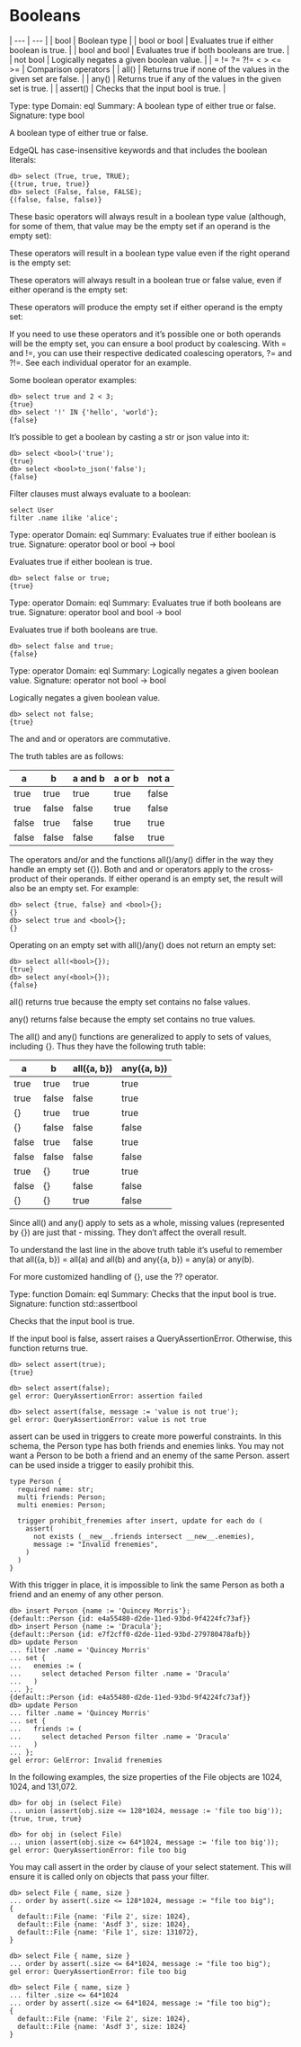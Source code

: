 # Booleans

| --- | --- |
| bool | Boolean type |
| bool or bool | Evaluates true if either boolean is true. |
| bool and bool | Evaluates true if both booleans are true. |
| not bool | Logically negates a given boolean value. |
| = != ?= ?!= < > <= >= | Comparison operators |
| all() | Returns true if none of the values in the given set are false. |
| any() | Returns true if any of the values in the given set is true. |
| assert() | Checks that the input bool is true. |

Type: type
Domain: eql
Summary: A boolean type of either true or false.
Signature: type bool


A boolean type of either true or false.

EdgeQL has case-insensitive keywords and that includes the boolean literals:

```edgeql-repl
db> select (True, true, TRUE);
{(true, true, true)}
db> select (False, false, FALSE);
{(false, false, false)}
```

These basic operators will always result in a boolean type value (although, for some of them, that value may be the empty set if an operand is the empty set):

These operators will result in a boolean type value even if the right operand is the empty set:

These operators will always result in a boolean true or false value, even if either operand is the empty set:

These operators will produce the empty set if either operand is the empty set:

If you need to use these operators and it’s possible one or both operands will be the empty set, you can ensure a bool product by coalescing. With = and !=, you can use their respective dedicated coalescing operators, ?= and ?!=. See each individual operator for an example.

Some boolean operator examples:

```edgeql-repl
db> select true and 2 < 3;
{true}
db> select '!' IN {'hello', 'world'};
{false}
```

It’s possible to get a boolean by casting a str or json value into it:

```edgeql-repl
db> select <bool>('true');
{true}
db> select <bool>to_json('false');
{false}
```

Filter clauses must always evaluate to a boolean:

```edgeql
select User
filter .name ilike 'alice';
```

Type: operator
Domain: eql
Summary: Evaluates true if either boolean is true.
Signature: operator bool or bool -> bool


Evaluates true if either boolean is true.

```edgeql-repl
db> select false or true;
{true}
```

Type: operator
Domain: eql
Summary: Evaluates true if both booleans are true.
Signature: operator bool and bool -> bool


Evaluates true if both booleans are true.

```edgeql-repl
db> select false and true;
{false}
```

Type: operator
Domain: eql
Summary: Logically negates a given boolean value.
Signature: operator not bool -> bool


Logically negates a given boolean value.

```edgeql-repl
db> select not false;
{true}
```

The and and or operators are commutative.

The truth tables are as follows:

| a | b | a and b | a or b | not a |
| --- | --- | --- | --- | --- |
| true | true | true | true | false |
| true | false | false | true | false |
| false | true | false | true | true |
| false | false | false | false | true |

The operators and/or and the functions all()/any() differ in the way they handle an empty set ({}). Both and and or operators apply to the cross-product of their operands. If either operand is an empty set, the result will also be an empty set. For example:

```edgeql-repl
db> select {true, false} and <bool>{};
{}
db> select true and <bool>{};
{}
```

Operating on an empty set with all()/any() does not return an empty set:

```edgeql-repl
db> select all(<bool>{});
{true}
db> select any(<bool>{});
{false}
```

all() returns true because the empty set contains no false values.

any() returns false because the empty set contains no true values.

The all() and any() functions are generalized to apply to sets of values, including {}. Thus they have the following truth table:

| a | b | all({a, b}) | any({a, b}) |
| --- | --- | --- | --- |
| true | true | true | true |
| true | false | false | true |
| {} | true | true | true |
| {} | false | false | false |
| false | true | false | true |
| false | false | false | false |
| true | {} | true | true |
| false | {} | false | false |
| {} | {} | true | false |

Since all() and any() apply to sets as a whole, missing values (represented by {}) are just that - missing. They don’t affect the overall result.

To understand the last line in the above truth table it’s useful to remember that all({a, b}) = all(a) and all(b) and any({a, b}) = any(a) or any(b).

For more customized handling of {}, use the ?? operator.

Type: function
Domain: eql
Summary: Checks that the input bool is true.
Signature: function std::assertbool


Checks that the input bool is true.

If the input bool is false, assert raises a QueryAssertionError. Otherwise, this function returns true.

```edgeql-repl
db> select assert(true);
{true}

db> select assert(false);
gel error: QueryAssertionError: assertion failed

db> select assert(false, message := 'value is not true');
gel error: QueryAssertionError: value is not true
```

assert can be used in triggers to create more powerful constraints. In this schema, the Person type has both friends and enemies links. You may not want a Person to be both a friend and an enemy of the same Person. assert can be used inside a trigger to easily prohibit this.

```sdl
type Person {
  required name: str;
  multi friends: Person;
  multi enemies: Person;

  trigger prohibit_frenemies after insert, update for each do (
    assert(
      not exists (__new__.friends intersect __new__.enemies),
      message := "Invalid frenemies",
    )
  )
}
```

With this trigger in place, it is impossible to link the same Person as both a friend and an enemy of any other person.

```edgeql-repl
db> insert Person {name := 'Quincey Morris'};
{default::Person {id: e4a55480-d2de-11ed-93bd-9f4224fc73af}}
db> insert Person {name := 'Dracula'};
{default::Person {id: e7f2cff0-d2de-11ed-93bd-279780478afb}}
db> update Person
... filter .name = 'Quincey Morris'
... set {
...   enemies := (
...     select detached Person filter .name = 'Dracula'
...   )
... };
{default::Person {id: e4a55480-d2de-11ed-93bd-9f4224fc73af}}
db> update Person
... filter .name = 'Quincey Morris'
... set {
...   friends := (
...     select detached Person filter .name = 'Dracula'
...   )
... };
gel error: GelError: Invalid frenemies
```

In the following examples, the size properties of the File objects are 1024, 1024, and 131,072.

```edgeql-repl
db> for obj in (select File)
... union (assert(obj.size <= 128*1024, message := 'file too big'));
{true, true, true}

db> for obj in (select File)
... union (assert(obj.size <= 64*1024, message := 'file too big'));
gel error: QueryAssertionError: file too big
```

You may call assert in the order by clause of your select statement. This will ensure it is called only on objects that pass your filter.

```edgeql-repl
db> select File { name, size }
... order by assert(.size <= 128*1024, message := "file too big");
{
  default::File {name: 'File 2', size: 1024},
  default::File {name: 'Asdf 3', size: 1024},
  default::File {name: 'File 1', size: 131072},
}

db> select File { name, size }
... order by assert(.size <= 64*1024, message := "file too big");
gel error: QueryAssertionError: file too big

db> select File { name, size }
... filter .size <= 64*1024
... order by assert(.size <= 64*1024, message := "file too big");
{
  default::File {name: 'File 2', size: 1024},
  default::File {name: 'Asdf 3', size: 1024}
}
```

